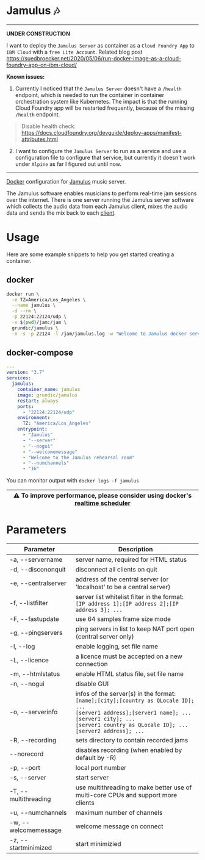 # Jamulus 🎶

---

**UNDER CONSTRUCTION**

I want to deploy the `Jamulus Server` as container as a `Cloud Foundry App` to `IBM Cloud` with a `free Lite Account`. Related blog post <https://suedbroecker.net/2020/05/06/run-docker-image-as-a-cloud-foundry-app-on-ibm-cloud/>

**Known issues:**

1. Currently I noticed that the `Jamulus Server` doesn't have a `/health` endpoint, which is needed to run the container in container orchestration system like Kubernetes. The impact is that the running Cloud Foundry app will be restarted frequently, because of the missing `/health` endpoint.

> Disable health check: <https://docs.cloudfoundry.org/devguide/deploy-apps/manifest-attributes.html>

2. I want to configure the `Jamulus Server` to run as a service and use a configuration file to configure that service, but currently it doesn't work under `Alpine` as far I figured out until now.

---

[Docker](https://hub.docker.com/repository/docker/grundic/jamulus) configuration for [Jamulus](https://github.com/corrados/jamulus) music server.

The Jamulus software enables musicians to perform real-time jam sessions over the internet. There is one server running the Jamulus server software which collects the audio data from each Jamulus client, mixes the audio data and sends the mix back to each [client](https://sourceforge.net/projects/llcon/files/latest/download).

# Usage

Here are some example snippets to help you get started creating a container.

## docker

```bash
docker run \
  -e TZ=America/Los_Angeles \
  --name jamulus \
  -d --rm \
  -p 22124:22124/udp \
  -v $(pwd)/jam:/jam \
  grundic/jamulus \
  -n -s -p 22124 -l /jam/jamulus.log -w "Welcome to Jamulus docker server."
```

## docker-compose

```yaml
---
version: "3.7"
services:
  jamulus:
    container_name: jamulus 
    image: grundic/jamulus
    restart: always
    ports:
      - "22124:22124/udp"
    environment:
      TZ: "America/Los_Angeles"  
    entrypoint:
      - "Jamulus"
      - "--server"
      - "--nogui"
      - "--welcomemessage"
      - "Welcome to the Jamulus rehearsal room"
      - "--numchannels"
      - "16"
```

You can monitor output with `docker logs -f jamulus`

| ⚠️ To improve performance, please consider using docker's [realtime scheduler](https://docs.docker.com/config/containers/resource_constraints/#configure-the-realtime-scheduler) |
| --- |

# Parameters

|Parameter   |Description   |
|---|---|
|-a, --servername |server name, required for HTML status |
|-d, --discononquit |disconnect all clients on quit |
|-e, --centralserver |address of the central server (or 'localhost' to be a central server) |
|-f, --listfilter |server list whitelist filter in the format:<br>`[IP address 1];[IP address 2];[IP address 3]; ...` |
|-F, --fastupdate |use 64 samples frame size mode |
|-g, --pingservers |ping servers in list to keep NAT port open (central server only) |
|-l, --log |enable logging, set file name |
|-L, --licence |a licence must be accepted on a new connection |
|-m, --htmlstatus |enable HTML status file, set file name |
|-n, --nogui |disable GUI |
|-o, --serverinfo |infos of the server(s) in the format:<br>`[name];[city];[country as QLocale ID]; ...`<br>`[server1 address];[server1 name]; ...`<br>`[server1 city]; ...`<br>`[server1 country as QLocale ID]; ...`<br>`[server2 address]; ... ` |
|-R, --recording |sets directory to contain recorded jams |
|--norecord |disables recording (when enabled by default by -R) |
|-p, --port |local port number |
|-s, --server |start server |
|-T, --multithreading |use multithreading to make better use of multi-core CPUs and support more clients |
|-u, --numchannels |maximum number of channels |
|-w, --welcomemessage |welcome message on connect |
|-z, --startminimized |start minimizied |
